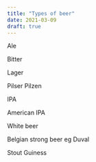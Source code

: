 ```yaml
---
title: "Types of beer"
date: 2021-03-09
draft: true
---
```



Ale

Bitter

Lager

Pilser 
  Pilzen

IPA

American IPA

White beer

Belgian strong beer eg Duval

Stout
  Guiness

